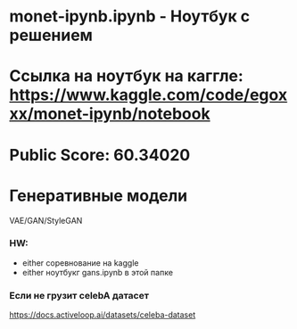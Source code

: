 # monet-ipynb.ipynb - Ноутбук с решением

# Ссылка на ноутбук на каггле: https://www.kaggle.com/code/egoxxx/monet-ipynb/notebook

# Public Score: 60.34020

# Генеративные модели 

VAE/GAN/StyleGAN 

### HW: 
- either соревнование на kaggle 
- either ноутбукг gans.ipynb в этой папке 

### Если не грузит celebA датасет
https://docs.activeloop.ai/datasets/celeba-dataset